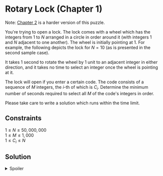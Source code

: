 # Rotary Lock (Chapter 1)

Note: [Chapter 2](../../level_2/rotary_lock_2/readme.md) is a harder version of this puzzle.

You're trying to open a lock. The lock comes with a wheel which has the integers from $1$ to $N$ arranged in a circle in order around it (with integers $1$ and $N$ adjacent to one another). The wheel is initially pointing at $1$.
For example, the following depicts the lock for $N=10$ (as is presented in the second sample case).

It takes $1$ second to rotate the wheel by $1$ unit to an adjacent integer in either direction, and it takes no time to select an integer once the wheel is pointing at it.

The lock will open if you enter a certain code. The code consists of a sequence of $M$ integers, the $i$-th of which is $C_i$. Determine the minimum number of seconds required to select all $M$ of the code's integers in order.

Please take care to write a solution which runs within the time limit.

## Constraints
$1 \leq N \leq 50,000,000$\
$1 \leq M \leq 1,000$\
$1 \leq C_i \leq N$

## Solution
<details>
  <summary>Spoiler</summary>
  ...
</details>